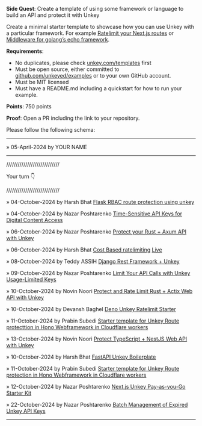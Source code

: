 **Side Quest**: Create a template of using some framework or language to build an API and protect it with Unkey


Create a minimal starter template to showcase how you can use Unkey with a particular framework. For example [Ratelimit your Next.js routes](https://www.unkey.com/templates/ratelimit-nextjs) or [Middleware for golang’s echo framework](https://www.unkey.com/templates/echo-middleware).

**Requirements**:

- No duplicates, please check [unkey.com/templates](https://www.unkey.com/templates) first
- Must be open source, either committed to [github.com/unkeyed/examples](https://github.com/unkeyed/examples) or to your own GitHub account.
- Must be MIT licensed
- Must have a README.md including a quickstart for how to run your example.

**Points**: 750 points

**Proof**: Open a PR including the link to your repository.

Please follow the following schema:

---

» 05-April-2024 by YOUR NAME

---

////////////////////////////

Your turn 👇

////////////////////////////

» 04-October-2024 by Harsh Bhat [Flask RBAC route protection using unkey](https://github.com/harshsbhat/unkey-flask.git)

» 04-October-2024 by Nazar Poshtarenko [Time-Sensitive API Keys for Digital Content Access](https://github.com/unrenamed/unkey-pdf-view.git)

» 06-October-2024 by Nazar Poshtarenko [Protect your Rust + Axum API with Unkey](https://github.com/unrenamed/unkey-rust-axum.git)

» 06-October-2024 by Harsh Bhat [Cost Based ratelimiting](https://github.com/harshsbhat/ordox) [Live](https://ordox.vercel.app/)

» 08-October-2024 by Teddy ASSIH [Django Rest Framework + Unkey](https://github.com/Ionfinisher/unkey-django-template)

» 09-October-2024 by Nazar Poshtarenko [Limit Your API Calls with Unkey Usage-Limited Keys](https://github.com/unrenamed/unkey-rust-rocket.git)

» 10-October-2024 by Novin Noori [Protect and Rate Limit Rust + Actix Web API with Unkey](https://github.com/djnovin/unkey-rust-actix)

» 10-October-2024 by Devansh Baghel [Deno Unkey Ratelimit Starter](https://github.com/Devansh-Baghel/deno-unkey-ratelimit-starter)

» 11-October-2024 by Prabin Subedi [Starter template for Unkey Route protecttion in  Hono Webframework in Cloudflare workers ](https://github.com/prabincankod/hono-unkey-cflare)

» 13-October-2024 by Novin Noori [Protect TypeScript + NestJS Web API with Unkey](https://github.com/djnovin/unkey-ts-nestjs)

» 10-October-2024 by Harsh Bhat [FastAPI Unkey Boilerplate](https://github.com/harshsbhat/unkey-fastapi-boilerplate)

» 11-October-2024 by Prabin Subedi [Starter template for Unkey Route protection in Hono Webframework in Cloudflare workers](https://github.com/prabincankod/hono-unkey-cflare)

» 12-October-2024 by Nazar Poshtarenko [Next.js Unkey Pay-as-you-Go Starter Kit](https://github.com/unrenamed/unkey-nextjs-pay-as-you-go)

» 22-October-2024 by Nazar Poshtarenko [Batch Management of Expired Unkey API Keys](https://github.com/unrenamed/unkey-expired-keys-cleanup)

---
